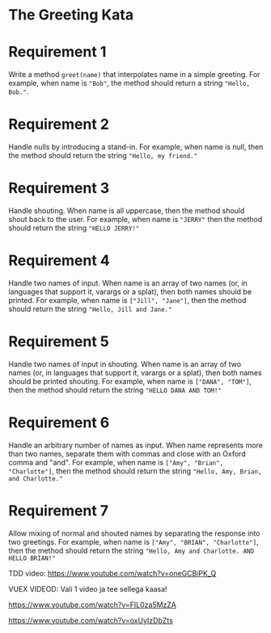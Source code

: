 # The Greeting Kata

# Requirement 1
Write a method `greet(name)` that interpolates name in a simple greeting. For example, when name is `"Bob"`, the method should return a string `"Hello, Bob."`.

# Requirement 2
Handle nulls by introducing a stand-in. For example, when name is null, then the method should return the string `"Hello, my friend."`

# Requirement 3
Handle shouting. When name is all uppercase, then the method should shout back to the user. For example, when name is `"JERRY"` then the method should return the string `"HELLO JERRY!"`

# Requirement 4
Handle two names of input. When name is an array of two names (or, in languages that support it, varargs or a splat), then both names should be printed. For example, when name is `["Jill", "Jane"]`, then the method should return the string `"Hello, Jill and Jane."`

# Requirement 5
Handle two names of input in shouting. When name is an array of two names (or, in languages that support it, varargs or a splat), then both names should be printed shouting. For example, when name is `["DANA", "TOM"]`, then the method should return the string `"HELLO DANA AND TOM!"`

# Requirement 6
Handle an arbitrary number of names as input. When name represents more than two names, separate them with commas and close with an Oxford comma and "and". For example, when name is `["Amy", "Brian", "Charlotte"]`, then the method should return the string `"Hello, Amy, Brian, and Charlotte."`

# Requirement 7
Allow mixing of normal and shouted names by separating the response into two greetings. For example, when name is `["Amy", "BRIAN", "Charlotte"]`, then the method should return the string `"Hello, Amy and Charlotte. AND HELLO BRIAN!"`

TDD video:
https://www.youtube.com/watch?v=oneGCBiPK_Q


VUEX VIDEOD:
Vali 1 video ja tee sellega kaasa!

https://www.youtube.com/watch?v=FIL0za5MzZA

https://www.youtube.com/watch?v=oxUyIzDbZts
